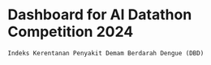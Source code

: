 # Dashboard for AI Datathon Competition 2024
```
Indeks Kerentanan Penyakit Demam Berdarah Dengue (DBD)
```
